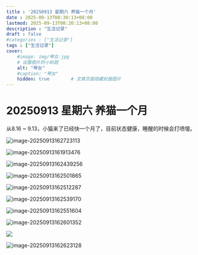 ```yaml
---
title : '20250913 星期六 养猫一个月'
date : 2025-09-13T08:30:13+08:00
lastmod: 2025-09-13T08:20:13+08:00
description : "生活记录" 
draft : false    
#categories : ["生活记录"]
tags : ["生活记录"]
cover: 
    #image: img/琴女.jpg
    # 设置图片的小标题
    alt: "琴女"
    #caption: "琴女"
    hidden: true        # 文章页面隐藏封面图片
---
```


# 20250913 星期六 养猫一个月

从8.16 ~ 9.13，小猫来了已经快一个月了，目前状态健康，睡醒的时候会打喷嚏。

![image-20250913162723113](https://raw.githubusercontent.com/Kennems/blog-image/main/image-20250913162723113.png)

![image-20250913161913476](https://raw.githubusercontent.com/Kennems/blog-image/main/image-20250913161913476.png)

![image-20250913162439256](C:\Users\Acer\AppData\Roaming\Typora\typora-user-images\image-20250913162439256.png)

![image-20250913162501865](https://raw.githubusercontent.com/Kennems/blog-image/main/image-20250913162501865.png)

![image-20250913162512287](https://raw.githubusercontent.com/Kennems/blog-image/main/image-20250913162512287.png)

![image-20250913162539170](https://raw.githubusercontent.com/Kennems/blog-image/main/image-20250913162539170.png)

![image-20250913162551604](https://raw.githubusercontent.com/Kennems/blog-image/main/image-20250913162551604.png)

![image-20250913162601352](https://raw.githubusercontent.com/Kennems/blog-image/main/image-20250913162601352.png)

<img src="https://raw.githubusercontent.com/Kennems/blog-image/main/image-20250913162551604.png"/>

![image-20250913162623128](https://raw.githubusercontent.com/Kennems/blog-image/main/image-20250913162623128.png)